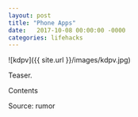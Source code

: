 ```yaml
---
layout: post
title: "Phone Apps"
date:   2017-10-08 00:00:00 -0000
categories: lifehacks
---
```


![kdpv]({{ site.url }}/images/kdpv.jpg)

Teaser.

<!--more-->

Contents

Source: rumor
